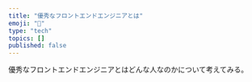 ```yaml
---
title: "優秀なフロントエンドエンジニアとは"
emoji: "🕌"
type: "tech"
topics: []
published: false
---
```

優秀なフロントエンドエンジニアとはどんな人なのかについて考えてみる。
